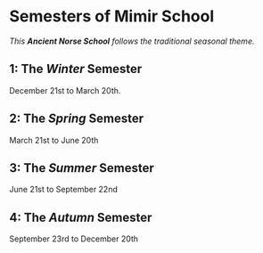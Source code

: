 # Semesters of Mimir School

_This **Ancient Norse School** follows the traditional seasonal theme._

## 1: The _Winter_ Semester

December 21st to March 20th.

## 2: The _Spring_ Semester

March 21st to June 20th

## 3: The _Summer_ Semester

June 21st to September 22nd

## 4: The _Autumn_ Semester

September 23rd to December 20th
